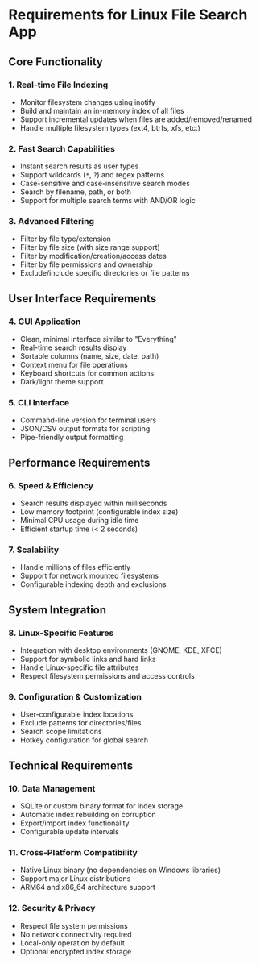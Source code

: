 # Requirements for Linux File Search App

## Core Functionality

### 1. **Real-time File Indexing**
- Monitor filesystem changes using inotify
- Build and maintain an in-memory index of all files
- Support incremental updates when files are added/removed/renamed
- Handle multiple filesystem types (ext4, btrfs, xfs, etc.)

### 2. **Fast Search Capabilities**
- Instant search results as user types
- Support wildcards (`*`, `?`) and regex patterns
- Case-sensitive and case-insensitive search modes
- Search by filename, path, or both
- Support for multiple search terms with AND/OR logic

### 3. **Advanced Filtering**
- Filter by file type/extension
- Filter by file size (with size range support)
- Filter by modification/creation/access dates
- Filter by file permissions and ownership
- Exclude/include specific directories or file patterns

## User Interface Requirements

### 4. **GUI Application**
- Clean, minimal interface similar to "Everything"
- Real-time search results display
- Sortable columns (name, size, date, path)
- Context menu for file operations
- Keyboard shortcuts for common actions
- Dark/light theme support

### 5. **CLI Interface**
- Command-line version for terminal users
- JSON/CSV output formats for scripting
- Pipe-friendly output formatting

## Performance Requirements

### 6. **Speed & Efficiency**
- Search results displayed within milliseconds
- Low memory footprint (configurable index size)
- Minimal CPU usage during idle time
- Efficient startup time (< 2 seconds)

### 7. **Scalability**
- Handle millions of files efficiently
- Support for network mounted filesystems
- Configurable indexing depth and exclusions

## System Integration

### 8. **Linux-Specific Features**
- Integration with desktop environments (GNOME, KDE, XFCE)
- Support for symbolic links and hard links
- Handle Linux-specific file attributes
- Respect filesystem permissions and access controls

### 9. **Configuration & Customization**
- User-configurable index locations
- Exclude patterns for directories/files
- Search scope limitations
- Hotkey configuration for global search

## Technical Requirements

### 10. **Data Management**
- SQLite or custom binary format for index storage
- Automatic index rebuilding on corruption
- Export/import index functionality
- Configurable update intervals

### 11. **Cross-Platform Compatibility**
- Native Linux binary (no dependencies on Windows libraries)
- Support major Linux distributions
- ARM64 and x86_64 architecture support

### 12. **Security & Privacy**
- Respect file system permissions
- No network connectivity required
- Local-only operation by default
- Optional encrypted index storage
